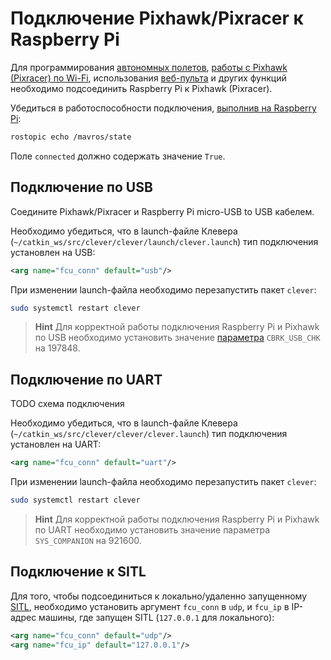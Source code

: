 Подключение Pixhawk/Pixracer к Raspberry Pi
===

Для программирования [автономных полетов](simple_offboard.md), [работы с Pixhawk (Pixracer) по Wi-Fi](gcs_bridge.md), использования [веб-пульта](web_rc.md) и других функций необходимо подсоединить Raspberry Pi к Pixhawk (Pixracer).

Убедиться в работоспособности подключения, [выполнив на Raspberry Pi](ssh.md):

```bash
rostopic echo /mavros/state
```

Поле `connected` должно содержать значение `True`.

Подключение по USB
---

Соедините Pixhawk/Pixracer и Raspberry Pi micro-USB to USB кабелем.

Необходимо убедиться, что в launch-файле Клевера (`~/catkin_ws/src/clever/clever/launch/clever.launch`) тип подключения установлен на USB:

```xml
<arg name="fcu_conn" default="usb"/>
```

При изменении launch-файла необходимо перезапустить пакет `clever`:

```bash
sudo systemctl restart clever
```

> **Hint** Для корректной работы подключения Raspberry Pi и Pixhawk по USB необходимо установить значение [параметра](px4_parameters.md) `CBRK_USB_CHK` на 197848.

Подключение по UART
---

TODO схема подключения

Необходимо убедиться, что в launch-файле Клевера (`~/catkin_ws/src/clever/clever/clever.launch`) тип подключения установлен на UART:

```xml
<arg name="fcu_conn" default="uart"/>
```

При изменении launch-файла необходимо перезапустить пакет `clever`:

```bash
sudo systemctl restart clever
```

> **Hint** Для корректной работы подключения Raspberry Pi и Pixhawk по UART необходимо установить значение параметра `SYS_COMPANION` на 921600.

Подключение к SITL
---

Для того, чтобы подсоединиться к локально/удаленно запущенному [SITL](sitl.md), необходимо установить аргумент `fcu_conn` в `udp`, и `fcu_ip` в IP-адрес машины, где запущен SITL (`127.0.0.1` для локального):

```xml
<arg name="fcu_conn" default="udp"/>
<arg name="fcu_ip" default="127.0.0.1"/>
```
